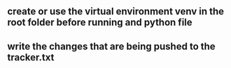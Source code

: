 ## create or use the virtual environment venv in the root folder before running and python file
## write the changes that are being pushed to the tracker.txt

